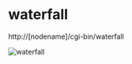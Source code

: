 # waterfall

http://[nodename]/cgi-bin/waterfall

![waterfall](https://user-images.githubusercontent.com/751258/179643985-5b60ef57-3c70-46bf-8cf5-45d68a75708e.png)
